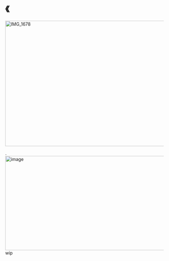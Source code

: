# 《

<img width="884" height="399" alt="IMG_1678" src="https://github.com/user-attachments/assets/e0ecf003-6aa2-42e8-acb0-54137fcd9adb" />
   
.              
                  <img width="1872" height="300" alt="image" src="https://github.com/user-attachments/assets/2a70bd15-ee15-45c5-b74c-2388e761d088" />
wip

